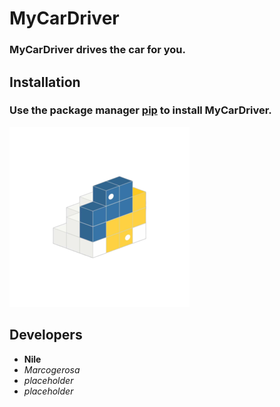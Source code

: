 # **MyCarDriver**

### MyCarDriver drives the car for you.
## **Installation**

### Use the package manager [pip](https://pypi.org/project/pip/) to install MyCarDriver. 
![PI logo.](https://raw.githubusercontent.com/github/explore/666de02829613e0244e9441b114edb85781e972c/topics/pip/pip.png)
## **Developers**

* **Nile**
* *Marcogerosa*
* *placeholder*
* *placeholder*
